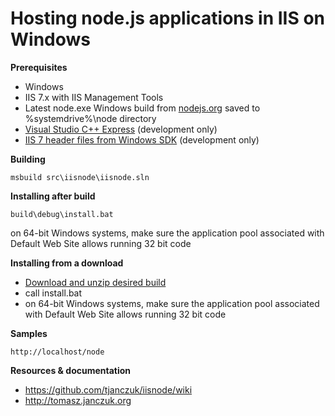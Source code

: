 Hosting node.js applications in IIS on Windows
===

**Prerequisites**

- Windows
- IIS 7.x with IIS Management Tools
- Latest node.exe Windows build from [nodejs.org](http://nodejs.org/#download) saved to %systemdrive%\node directory
- [Visual Studio C++ Express](http://www.microsoft.com/visualstudio/en-us/products/2010-editions/visual-cpp-express) (development only)
- [IIS 7 header files from Windows SDK](http://msdn.microsoft.com/en-us/windows/bb980924) (development only)

**Building**

    msbuild src\iisnode\iisnode.sln
    
**Installing after build**

    build\debug\install.bat
    
on 64-bit Windows systems, make sure the application pool associated with Default Web Site allows running 32 bit code

**Installing from a download**

- [Download and unzip desired build](https://github.com/tjanczuk/iisnode/archives/master)
- call install.bat
- on 64-bit Windows systems, make sure the application pool associated with Default Web Site allows running 32 bit code

**Samples**

    http://localhost/node

**Resources & documentation**

- https://github.com/tjanczuk/iisnode/wiki
- http://tomasz.janczuk.org